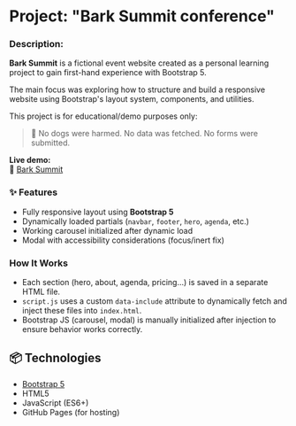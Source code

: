 # Project: "Bark Summit conference"

### Description:

**Bark Summit** is a fictional event website created as a personal learning project to gain first-hand experience with Bootstrap 5.

The main focus was exploring how to structure and build a responsive website using Bootstrap's layout system, components, and utilities.

This project is for educational/demo purposes only:

> 🐶 No dogs were harmed. No data was fetched. No forms were submitted.

**Live demo:**  
🔗 [Bark Summit](https://irynamatsiuk.github.io/projects/barksummit/index.html)

### ✨ Features

- Fully responsive layout using **Bootstrap 5**
- Dynamically loaded partials (`navbar`, `footer`, `hero`, `agenda`, etc.)
- Working carousel initialized after dynamic load
- Modal with accessibility considerations (focus/inert fix)

### How It Works

- Each section (hero, about, agenda, pricing...) is saved in a separate HTML file.
- `script.js` uses a custom `data-include` attribute to dynamically fetch and inject these files into `index.html`.
- Bootstrap JS (carousel, modal) is manually initialized after injection to ensure behavior works correctly.

## 📦 Technologies

- [Bootstrap 5](https://getbootstrap.com/)
- HTML5
- JavaScript (ES6+)
- GitHub Pages (for hosting)
